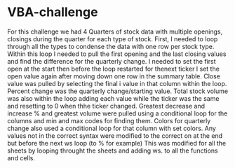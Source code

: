 # VBA-challenge
For this challenge we had 4 Quarters of stock data with multiple openings, closings during the quarter for each type of stock. First, I needed to loop through all the types to condense the data with one row per stock type. Within this loop I needed to pull the first opening and the last closing values and find the difference for the quarterly change. I needed to set the first open at the start then before the loop restarted for thenext ticker I set the open value again after moving down one row in the summary table. Close value was pulled by selecting the final i value in that column within the loop. Percent change was the quarterly change/starting value. Total stock volume was also within the loop adding each value while the ticker was the same and resetting to 0 when thhe ticker changed. Greatest decrease and increase % and greatest volume were pulled using a conditional loop for the columns and min and max codes for finding them. Colors for quarterly change also used a conditional loop for that column with set colors. Any values not in the correct syntax were modified to the correct on at the end but before the next ws loop (to % for example) This was modified for all the sheets by looping throught the sheets and adding ws. to all the functions and cells. 
